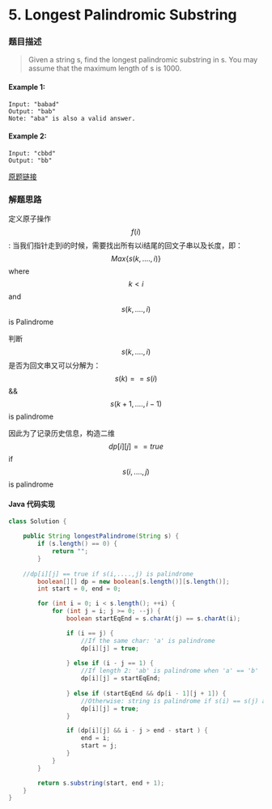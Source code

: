 # 5. Longest Palindromic Substring

### 题目描述

> Given a string s, find the longest palindromic substring in s. You may assume that the maximum length of s is 1000.

#### Example 1:

    Input: "babad"
    Output: "bab"
    Note: "aba" is also a valid answer.

#### Example 2:

    Input: "cbbd"
    Output: "bb"




[原题链接](https://leetcode.com/problems/longest-palindromic-substring/)

### 解题思路
定义原子操作$$f(i)$$: 当我们指针走到i的时候，需要找出所有以i结尾的回文子串以及长度，即：
$$Max\{s(k, ...., i)\}$$ where $$k < i$$ and $$s(k, ...., i)$$ is Palindrome

判断$$s(k, ...., i)$$是否为回文串又可以分解为：$$s(k) == s(i)$$ && $$s(k + 1, ...., i - 1)$$ is palindrome

因此为了记录历史信息，构造二维$$dp[i][j] == true$$ if $$s(i,....,j)$$ is palindrome


#### Java 代码实现

```java
class Solution {

    public String longestPalindrome(String s) {
        if (s.length() == 0) {
            return "";
        }
	
	//dp[i][j] == true if s(i,....,j) is palindrome
        boolean[][] dp = new boolean[s.length()][s.length()];
        int start = 0, end = 0;

        for (int i = 0; i < s.length(); ++i) {
            for (int j = i; j >= 0; --j) {
                boolean startEqEnd = s.charAt(j) == s.charAt(i);

                if (i == j) {
                    //If the same char: 'a' is palindrome
                    dp[i][j] = true;
                    
                } else if (i - j == 1) {
                    //If length 2: 'ab' is palindrome when 'a' == 'b'
                    dp[i][j] = startEqEnd;
                    
                } else if (startEqEnd && dp[i - 1][j + 1]) {
                    //Otherwise: string is palindrome if s(i) == s(j) and substring s(j + 1, i - 1) is palindrome
                    dp[i][j] = true;
                }

                if (dp[i][j] && i - j > end - start ) {
                    end = i;
                    start = j;
                }
            }
        }

        return s.substring(start, end + 1);
    }
}
```



